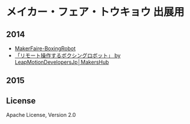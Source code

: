 # メイカー・フェア・トウキョウ 出展用

## 2014

 - [MakerFaire-BoxingRobot](https://github.com/LeapMotionDeveloperJp/MakerFaire-BoxingRobot)
 - [「リモート操作するボクシングロボット」 by LeapMotionDevelopersJp│MakersHub](https://makershub.jp/make/927)

## 2015

## License
Apache License, Version 2.0